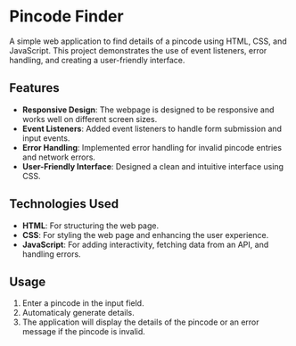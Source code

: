 # Pincode Finder

A simple web application to find details of a pincode using HTML, CSS, and JavaScript. This project demonstrates the use of event listeners, error handling, and creating a user-friendly interface.

## Features

- **Responsive Design**: The webpage is designed to be responsive and works well on different screen sizes.
- **Event Listeners**: Added event listeners to handle form submission and input events.
- **Error Handling**: Implemented error handling for invalid pincode entries and network errors.
- **User-Friendly Interface**: Designed a clean and intuitive interface using CSS.

## Technologies Used

- **HTML**: For structuring the web page.
- **CSS**: For styling the web page and enhancing the user experience.
- **JavaScript**: For adding interactivity, fetching data from an API, and handling errors.

## Usage

1. Enter a pincode in the input field.
2. Automaticaly generate details.
3. The application will display the details of the pincode or an error message if the pincode is invalid.
